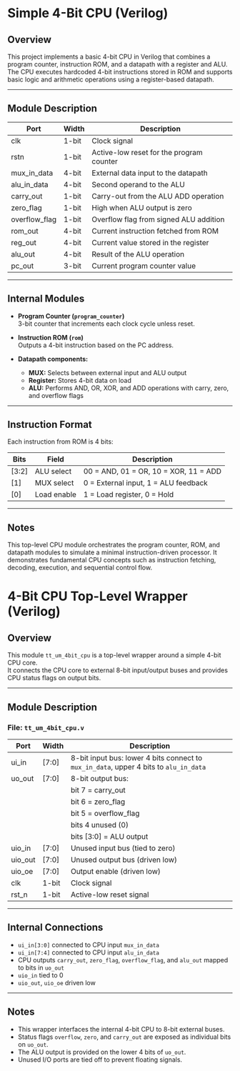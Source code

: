 # Simple 4-Bit CPU (Verilog)

## Overview  
This project implements a basic 4-bit CPU in Verilog that combines a program counter, instruction ROM, and a datapath with a register and ALU. The CPU executes hardcoded 4-bit instructions stored in ROM and supports basic logic and arithmetic operations using a register-based datapath.

---

## Module Description

| Port        | Width | Description                              |
| ----------- | ----- | ---------------------------------------- |
| clk         | 1-bit | Clock signal                             |
| rstn        | 1-bit | Active-low reset for the program counter |
| mux_in_data | 4-bit | External data input to the datapath      |
| alu_in_data | 4-bit | Second operand to the ALU                |
| carry_out   | 1-bit | Carry-out from the ALU ADD operation     |
| zero_flag   | 1-bit | High when ALU output is zero             |
| overflow_flag | 1-bit | Overflow flag from signed ALU addition |
| rom_out     | 4-bit | Current instruction fetched from ROM     |
| reg_out     | 4-bit | Current value stored in the register     |
| alu_out     | 4-bit | Result of the ALU operation              |
| pc_out      | 3-bit | Current program counter value            |

---

## Internal Modules

- **Program Counter (`program_counter`)**  
  3-bit counter that increments each clock cycle unless reset.

- **Instruction ROM (`rom`)**  
  Outputs a 4-bit instruction based on the PC address.

- **Datapath components:**  
  - **MUX:** Selects between external input and ALU output  
  - **Register:** Stores 4-bit data on load  
  - **ALU:** Performs AND, OR, XOR, and ADD operations with carry, zero, and overflow flags

---

## Instruction Format

Each instruction from ROM is 4 bits:

| Bits  | Field       | Description                           |
| ----- | ----------- | ------------------------------------- |
| [3:2] | ALU select  | 00 = AND, 01 = OR, 10 = XOR, 11 = ADD |
| [1]   | MUX select  | 0 = External input, 1 = ALU feedback  |
| [0]   | Load enable | 1 = Load register, 0 = Hold           |

---

## Notes  
This top-level CPU module orchestrates the program counter, ROM, and datapath modules to simulate a minimal instruction-driven processor. It demonstrates fundamental CPU concepts such as instruction fetching, decoding, execution, and sequential control flow.


# 4-Bit CPU Top-Level Wrapper (Verilog)

## Overview

This module `tt_um_4bit_cpu` is a top-level wrapper around a simple 4-bit CPU core.  
It connects the CPU core to external 8-bit input/output buses and provides CPU status flags on output bits.

---

## Module Description

### File: `tt_um_4bit_cpu.v`

Port     | Width | Description
---------|--------|-----------------------------
ui_in    | [7:0]  | 8-bit input bus: lower 4 bits connect to `mux_in_data`, upper 4 bits to `alu_in_data`
uo_out   | [7:0]  | 8-bit output bus:
         |        | bit 7 = carry_out
         |        | bit 6 = zero_flag
         |        | bit 5 = overflow_flag
         |        | bits 4 unused (0)
         |        | bits [3:0] = ALU output
uio_in   | [7:0]  | Unused input bus (tied to zero)
uio_out  | [7:0]  | Unused output bus (driven low)
uio_oe   | [7:0]  | Output enable (driven low)
clk      | 1-bit  | Clock signal
rst_n    | 1-bit  | Active-low reset signal

---

## Internal Connections

- `ui_in[3:0]` connected to CPU input `mux_in_data`
- `ui_in[7:4]` connected to CPU input `alu_in_data`
- CPU outputs `carry_out`, `zero_flag`, `overflow_flag`, and `alu_out` mapped to bits in `uo_out`
- `uio_in` tied to 0
- `uio_out`, `uio_oe` driven low

---

## Notes

- This wrapper interfaces the internal 4-bit CPU to 8-bit external buses.
- Status flags `overflow`, `zero`, and `carry_out` are exposed as individual bits on `uo_out`.
- The ALU output is provided on the lower 4 bits of `uo_out`.
- Unused I/O ports are tied off to prevent floating signals.
